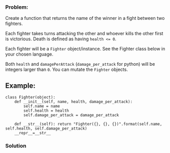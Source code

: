 ### Problem:
<p>Create a function that returns the name of the winner in a fight between two fighters.</p>
<p>Each fighter takes turns attacking the other and whoever kills the other first is victorious. Death is defined as having <code>health &lt;= 0</code>.</p>
<p>Each fighter will be a <code>Fighter</code> object/instance. See the Fighter class below in your chosen language.</p>
<p>Both <code>health</code> and <code>damagePerAttack</code> (<code>damage_per_attack</code> for python) will be integers larger than <code>0</code>. You can mutate the <code>Fighter</code> objects.</p>
<h2 id="example">Example:</h2>
<pre style="display: none;"><code>  declare_winner(Fighter(&quot;Lew&quot;, 10, 2), Fighter(&quot;Harry&quot;, 5, 4), &quot;Lew&quot;) =&gt; &quot;Lew&quot;

  Lew attacks Harry; Harry now has 3 health.
  Harry attacks Lew; Lew now has 6 health.
  Lew attacks Harry; Harry now has 1 health.
  Harry attacks Lew; Lew now has 2 health.
  Lew attacks Harry: Harry now has -1 health and is dead. Lew wins.</code></pre><pre style="display: none;"><code class="language-javascript"><span class="hljs-function"><span class="hljs-keyword">function</span> <span class="hljs-title">Fighter</span>(<span class="hljs-params">name, health, damagePerAttack</span>) </span>{
        <span class="hljs-keyword">this</span>.name = name;
        <span class="hljs-keyword">this</span>.health = health;
        <span class="hljs-keyword">this</span>.damagePerAttack = damagePerAttack;
        <span class="hljs-keyword">this</span>.toString = <span class="hljs-function"><span class="hljs-keyword">function</span>(<span class="hljs-params"></span>) </span>{ <span class="hljs-keyword">return</span> <span class="hljs-keyword">this</span>.name; }
}</code></pre>
<pre><code class="language-python"><span class="hljs-class"><span class="hljs-keyword">class</span> <span class="hljs-title">Fighter</span><span class="hljs-params">(object)</span>:</span>
    <span class="hljs-function"><span class="hljs-keyword">def</span> <span class="hljs-title">__init__</span><span class="hljs-params">(self, name, health, damage_per_attack)</span>:</span>
        self.name = name
        self.health = health
        self.damage_per_attack = damage_per_attack

    <span class="hljs-function"><span class="hljs-keyword">def</span> <span class="hljs-title">__str__</span><span class="hljs-params">(self)</span>:</span> <span class="hljs-keyword">return</span> <span class="hljs-string">&quot;Fighter({}, {}, {})&quot;</span>.format(self.name, self.health, self.damage_per_attack)
    __repr__=__str__</code></pre>
<pre style="display: none;"><code class="language-java"><span class="hljs-keyword">public</span> <span class="hljs-class"><span class="hljs-keyword">class</span> <span class="hljs-title">Fighter</span> </span>{
  <span class="hljs-keyword">public</span> String name;
  <span class="hljs-keyword">public</span> <span class="hljs-keyword">int</span> health, damagePerAttack;
  <span class="hljs-function"><span class="hljs-keyword">public</span> <span class="hljs-title">Fighter</span><span class="hljs-params">(String name, <span class="hljs-keyword">int</span> health, <span class="hljs-keyword">int</span> damagePerAttack)</span> </span>{
    <span class="hljs-keyword">this</span>.name = name;
    <span class="hljs-keyword">this</span>.health = health;
    <span class="hljs-keyword">this</span>.damagePerAttack = damagePerAttack;
  }
}</code></pre>
<pre style="display: none;"><code class="language-csharp"><span class="hljs-keyword">public</span> <span class="hljs-keyword">class</span> <span class="hljs-title">Fighter</span> {
  <span class="hljs-keyword">public</span> <span class="hljs-keyword">string</span> Name;
  <span class="hljs-keyword">public</span> <span class="hljs-keyword">int</span> Health, DamagePerAttack;
  <span class="hljs-function"><span class="hljs-keyword">public</span> <span class="hljs-title">Fighter</span>(<span class="hljs-params"><span class="hljs-keyword">string</span> name, <span class="hljs-keyword">int</span> health, <span class="hljs-keyword">int</span> damagePerAttack</span>)</span> {
    <span class="hljs-keyword">this</span>.Name = name;
    <span class="hljs-keyword">this</span>.Health = health;
    <span class="hljs-keyword">this</span>.DamagePerAttack = damagePerAttack;
  }
}</code></pre>
<pre style="display: none;"><code class="language-clojure">Technical note: The second fighter argument (f2) always attacks first.

(defrecord Fighter [name hp attack])</code></pre>
<pre style="display: none;"><code class="language-cpp"><span class="hljs-class"><span class="hljs-keyword">class</span> <span class="hljs-title">Fighter</span>
{</span>
<span class="hljs-keyword">private</span>:
    <span class="hljs-built_in">std</span>::<span class="hljs-built_in">string</span> name;

    <span class="hljs-keyword">int</span> health;

    <span class="hljs-keyword">int</span> damagePerAttack;

<span class="hljs-keyword">public</span>:
    Fighter(<span class="hljs-built_in">std</span>::<span class="hljs-built_in">string</span> name, <span class="hljs-keyword">int</span> health, <span class="hljs-keyword">int</span> damagePerAttack)
    {
        <span class="hljs-keyword">this</span>-&gt;name = name;
        <span class="hljs-keyword">this</span>-&gt;health = health;
        <span class="hljs-keyword">this</span>-&gt;damagePerAttack = damagePerAttack;
    }

    ~Fighter() { };

    <span class="hljs-built_in">std</span>::<span class="hljs-function"><span class="hljs-built_in">string</span> <span class="hljs-title">getName</span><span class="hljs-params">()</span>
    </span>{
        <span class="hljs-keyword">return</span> name;
    }

    <span class="hljs-function"><span class="hljs-keyword">int</span> <span class="hljs-title">getHealth</span><span class="hljs-params">()</span>
    </span>{
        <span class="hljs-keyword">return</span> health;
    }

    <span class="hljs-function"><span class="hljs-keyword">int</span> <span class="hljs-title">getDamagePerAttack</span><span class="hljs-params">()</span>
    </span>{
        <span class="hljs-keyword">return</span> damagePerAttack;
    }

    <span class="hljs-function"><span class="hljs-keyword">void</span> <span class="hljs-title">setHealth</span><span class="hljs-params">(<span class="hljs-keyword">int</span> value)</span>
    </span>{
        health = value;
    }
};</code></pre>

### Solution